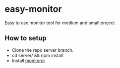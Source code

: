 # easy-monitor
Easy to use monitor tool for medium and small project

## How to setup
- Clone the repo server branch.
- cd server/ && npm install
- Install [monitoror](https://monitoror.com/documentation/#configuration)